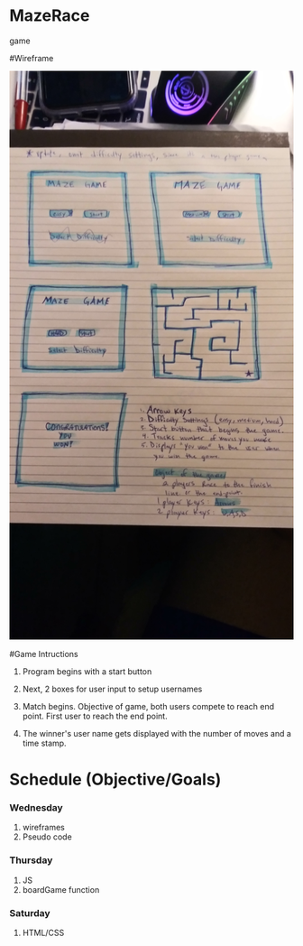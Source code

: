 # MazeRace
game

#Wireframe

![wireframe](./wireframes/wireframe.jpg)

#Game Intructions
1. Program begins with a start button

2. Next, 2 boxes for user input to setup usernames

3. Match begins. Objective of game, both users compete to reach end point. First user to reach the end point.

4. The winner's user name gets displayed with the number of moves and a time stamp.

# Schedule (Objective/Goals)
### Wednesday
1. wireframes
2. Pseudo code

### Thursday
1. JS
2. boardGame function

### Saturday
1. HTML/CSS